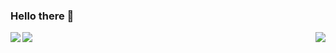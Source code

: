 
### Hello there 👋 
<img align="center" src="https://media.giphy.com/media/xTiIzJSKB4l7xTouE8/giphy.gif" />
<img align="left" src="https://github-readme-stats.vercel.app/api?username=SPLEEN96&count_private=true&hide=contribs,issues,prs&show_icons=true&theme=kacho_ga)"/>
<img align="right" src="https://github-readme-stats.vercel.app/api/top-langs/?username=SPLEEN96&exclude_repo=github-readme-stats)](https://github.com/anuraghazra/github-readme-stats&layout=compact&theme=kacho_ga)"/>

<!--
**SPLEEN96/SPLEEN96** is a ✨ _special_ ✨ repository because its `README.md` (this file) appears on your GitHub profile.

Here are some ideas to get you started:

- 🔭 I’m currently working on ...
- 🌱 I’m currently learning ...
- 👯 I’m looking to collaborate on ...
- 🤔 I’m looking for help with ...
- 💬 Ask me about ...
- 📫 How to reach me: ...
- 😄 Pronouns: ...
- ⚡ Fun fact: ...
-->
